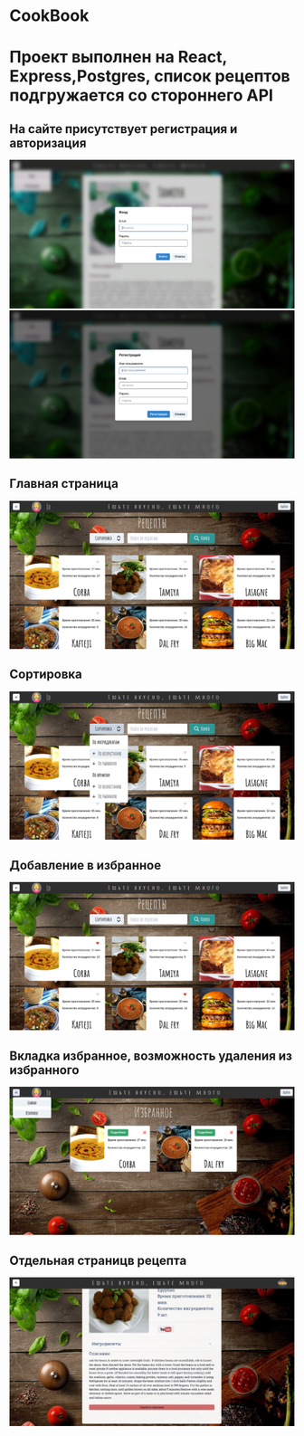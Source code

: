 <h1> CookBook</h1>
<h1>Проект выполнен на React, Express,Postgres, список рецептов подгружается со стороннего API</h1>

<h2>На сайте присутствует регистрация и авторизация</h2>

![Авторизация](https://github.com/EdKhismatov/cookbook/blob/main/авторизация.png)
![Регистрация](https://github.com/EdKhismatov/cookbook/blob/main/регистрация.png)


<h2>Главная страница</h2>

![Главная](https://github.com/EdKhismatov/cookbook/blob/main/главная.png)


<h2>Сортировка</h2>

![Сортировка](https://github.com/EdKhismatov/cookbook/blob/main/сортировка.png)


<h2>Добавление в избранное</h2>

![избранное](https://github.com/EdKhismatov/cookbook/blob/main/избранное.png)


<h2>Вкладка избранное, возможность удаления из избранного</h2>

![избранное](https://github.com/EdKhismatov/cookbook/blob/main/избранное2.png)

<h2>Отдельная страницв рецепта</h2>

![избранное](https://github.com/EdKhismatov/cookbook/blob/main/описание.png)

